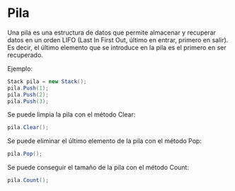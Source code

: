Pila
=====================

Una pila es una estructura de datos que permite almacenar y recuperar datos en un orden LIFO (Last In First Out, último en entrar, primero en salir). Es decir, el último elemento que se introduce en la pila es el primero en ser recuperado.

Ejemplo:

```csharp
Stack pila = new Stack();
pila.Push(1);
pila.Push(2);
pila.Push(3);
```

Se puede limpia la pila con el método Clear:

```csharp
pila.Clear();
```

Se puede eliminar el último elemento de la pila con el método Pop:

```csharp
pila.Pop();
```

Se puede conseguir el tamaño de la pila con el método Count:

```csharp
pila.Count();
```
